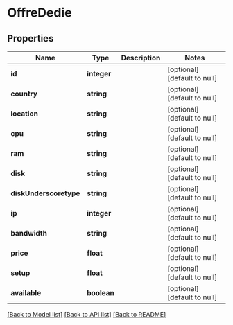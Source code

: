 # OffreDedie

## Properties
Name | Type | Description | Notes
------------ | ------------- | ------------- | -------------
**id** | **integer** |  | [optional] [default to null]
**country** | **string** |  | [optional] [default to null]
**location** | **string** |  | [optional] [default to null]
**cpu** | **string** |  | [optional] [default to null]
**ram** | **string** |  | [optional] [default to null]
**disk** | **string** |  | [optional] [default to null]
**diskUnderscoretype** | **string** |  | [optional] [default to null]
**ip** | **integer** |  | [optional] [default to null]
**bandwidth** | **string** |  | [optional] [default to null]
**price** | **float** |  | [optional] [default to null]
**setup** | **float** |  | [optional] [default to null]
**available** | **boolean** |  | [optional] [default to null]

[[Back to Model list]](../README.md#documentation-for-models) [[Back to API list]](../README.md#documentation-for-api-endpoints) [[Back to README]](../README.md)


